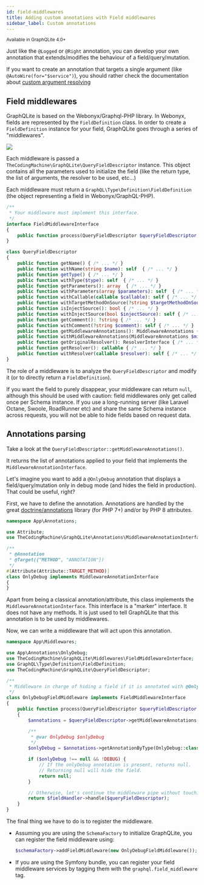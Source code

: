 ```yaml
---
id: field-middlewares
title: Adding custom annotations with Field middlewares
sidebar_label: Custom annotations
---
```


<small>Available in GraphQLite 4.0+</small>

Just like the `@Logged` or `@Right` annotation, you can develop your own annotation that extends/modifies the behaviour of a field/query/mutation.

<div class="alert alert--warning">
    If you want to create an annotation that targets a single argument (like <code>@AutoWire(for="$service")</code>), you should rather check the documentation about <a href="argument-resolving">custom argument resolving</a>
</div>

## Field middlewares

GraphQLite is based on the Webonyx/Graphql-PHP library. In Webonyx, fields are represented by the `FieldDefinition` class.
In order to create a `FieldDefinition` instance for your field, GraphQLite goes through a series of "middlewares".

![](/img/field_middleware.svg)

Each middleware is passed a `TheCodingMachine\GraphQLite\QueryFieldDescriptor` instance. This object contains all the
parameters used to initialize the field (like the return type, the list of arguments, the resolver to be used, etc...)

Each middleware must return a `GraphQL\Type\Definition\FieldDefinition` (the object representing a field in Webonyx/GraphQL-PHP).

```php
/**
 * Your middleware must implement this interface.
 */
interface FieldMiddlewareInterface
{
    public function process(QueryFieldDescriptor $queryFieldDescriptor, FieldHandlerInterface $fieldHandler): ?FieldDefinition;
}
```

```php
class QueryFieldDescriptor
{
    public function getName() { /* ... */ }
    public function withName(string $name): self  { /* ... */ }
    public function getType() { /* ... */ }
    public function withType($type): self  { /* ... */ }
    public function getParameters(): array  { /* ... */ }
    public function withParameters(array $parameters): self  { /* ... */ }
    public function withCallable(callable $callable): self { /* ... */ }
    public function withTargetMethodOnSource(?string $targetMethodOnSource): self { /* ... */ }
    public function isInjectSource(): bool { /* ... */ }
    public function withInjectSource(bool $injectSource): self { /* ... */ }
    public function getComment(): ?string { /* ... */ }
    public function withComment(?string $comment): self { /* ... */ }
    public function getMiddlewareAnnotations(): MiddlewareAnnotations { /* ... */ }
    public function withMiddlewareAnnotations(MiddlewareAnnotations $middlewareAnnotations): self { /* ... */ }
    public function getOriginalResolver(): ResolverInterface { /* ... */ }
    public function getResolver(): callable { /* ... */ }
    public function withResolver(callable $resolver): self { /* ... */ }
}
```

The role of a middleware is to analyze the `QueryFieldDescriptor` and modify it (or to directly return a `FieldDefinition`).

If you want the field to purely disappear, your middleware can return `null`, although this should be used with caution:
field middlewares only get called once per Schema instance. If you use a long-running server (like Laravel Octane, Swoole, RoadRunner etc)
and share the same Schema instance across requests, you will not be able to hide fields based on request data.

## Annotations parsing

Take a look at the `QueryFieldDescriptor::getMiddlewareAnnotations()`.

It returns the list of annotations applied to your field that implements the `MiddlewareAnnotationInterface`.

Let's imagine you want to add a `@OnlyDebug` annotation that displays a field/query/mutation only in debug mode (and
hides the field in production). That could be useful, right?

First, we have to define the annotation. Annotations are handled by the great [doctrine/annotations](https://www.doctrine-project.org/projects/doctrine-annotations/en/1.6/index.html) library (for PHP 7+) and/or by PHP 8 attributes.

```php title="OnlyDebug.php"
namespace App\Annotations;

use Attribute;
use TheCodingMachine\GraphQLite\Annotations\MiddlewareAnnotationInterface;

/**
 * @Annotation
 * @Target({"METHOD", "ANNOTATION"})
 */
#[Attribute(Attribute::TARGET_METHOD)]
class OnlyDebug implements MiddlewareAnnotationInterface
{
}
```

Apart from being a classical annotation/attribute, this class implements the `MiddlewareAnnotationInterface`. This interface is a "marker" interface. It does not have any methods. It is just used to tell GraphQLite that this annotation is to be used by middlewares.

Now, we can write a middleware that will act upon this annotation.

```php
namespace App\Middlewares;

use App\Annotations\OnlyDebug;
use TheCodingMachine\GraphQLite\Middlewares\FieldMiddlewareInterface;
use GraphQL\Type\Definition\FieldDefinition;
use TheCodingMachine\GraphQLite\QueryFieldDescriptor;

/**
 * Middleware in charge of hiding a field if it is annotated with @OnlyDebug and the DEBUG constant is not set
 */
class OnlyDebugFieldMiddleware implements FieldMiddlewareInterface
{
    public function process(QueryFieldDescriptor $queryFieldDescriptor, FieldHandlerInterface $fieldHandler): ?FieldDefinition
    {
        $annotations = $queryFieldDescriptor->getMiddlewareAnnotations();

        /**
         * @var OnlyDebug $onlyDebug
         */
        $onlyDebug = $annotations->getAnnotationByType(OnlyDebug::class);

        if ($onlyDebug !== null && !DEBUG) {
            // If the onlyDebug annotation is present, returns null.
            // Returning null will hide the field.
            return null;
        }

        // Otherwise, let's continue the middleware pipe without touching anything.
        return $fieldHandler->handle($queryFieldDescriptor);
    }
}
```

The final thing we have to do is to register the middleware.

- Assuming you are using the `SchemaFactory` to initialize GraphQLite, you can register the field middleware using:

  ```php
  $schemaFactory->addFieldMiddleware(new OnlyDebugFieldMiddleware());
  ```

- If you are using the Symfony bundle, you can register your field middleware services by tagging them with the `graphql.field_middleware` tag.
